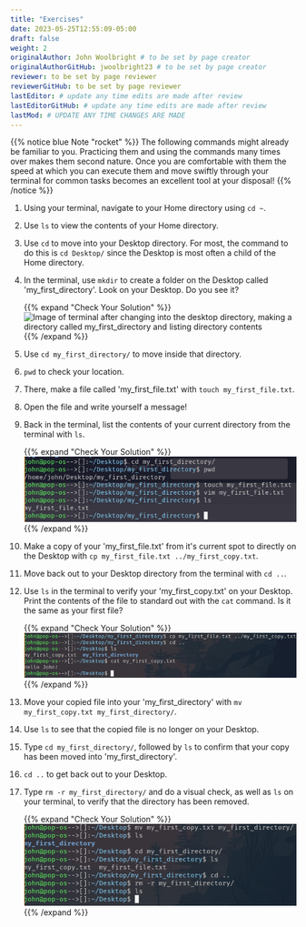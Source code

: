```yaml
---
title: "Exercises"
date: 2023-05-25T12:55:09-05:00
draft: false
weight: 2
originalAuthor: John Woolbright # to be set by page creator
originalAuthorGitHub: jwoolbright23 # to be set by page creator
reviewer: to be set by page reviewer
reviewerGitHub: to be set by page reviewer
lastEditor: # update any time edits are made after review
lastEditorGitHub: # update any time edits are made after review
lastMod: # UPDATE ANY TIME CHANGES ARE MADE
---
```


{{% notice blue Note "rocket" %}}
The following commands might already be familiar to you. Practicing them and using the commands many times over makes them second nature. Once you are comfortable with them the speed at which you can execute them and move swiftly through your terminal for common tasks becomes an excellent tool at your disposal!
{{% /notice %}}

1. Using your terminal, navigate to your Home directory using `cd ~`.

1. Use `ls` to view the contents of your Home directory.

1. Use `cd` to move into your Desktop directory. For most, the command to do this is `cd Desktop/` since the Desktop is most often a child of the Home directory.

1. In the terminal, use `mkdir` to create a folder on the Desktop called 'my_first_directory'. Look on your Desktop. Do you see it?

   {{% expand "Check Your Solution" %}}
   ![Image of terminal after changing into the desktop directory, making a directory called my_first_directory and listing directory contents](pictures/my-first-directory.png.png?classes=border)
   {{% /expand %}}

1. Use `cd my_first_directory/` to move inside that directory.

1. `pwd` to check your location.

1. There, make a file called 'my_first_file.txt' with `touch my_first_file.txt`.

1. Open the file and write yourself a message!

1. Back in the terminal, list the contents of your current directory from the terminal with `ls`.

   {{% expand "Check Your Solution" %}}
   ![Image of terminal after changing into my_first_directory, printing current working directory, making a file called my_first_file.txt, editing the file with vim, and listing directory contents](pictures/my-first-file.png?classes=border)
   {{% /expand %}}

1. Make a copy of your 'my_first_file.txt' from it's current spot to directly on the Desktop with `cp my_first_file.txt ../my_first_copy.txt`.

1. Move back out to your Desktop directory from the terminal with `cd ..`.

1. Use `ls` in the terminal to verify your 'my_first_copy.txt' on your Desktop. Print the contents of the file to standard out with the `cat` command. Is it the same as your first file?

   {{% expand "Check Your Solution" %}}
   ![Image of terminal after copying a file to the Desktop directory, changing into the parent directory, listing directory contents, and concatenating the contents of the copied file](pictures/my-first-copy.png?classes=border)
   {{% /expand %}}

1. Move your copied file into your 'my_first_directory' with `mv my_first_copy.txt my_first_directory/`.

1. Use `ls` to see that the copied file is no longer on your Desktop.

1. Type `cd my_first_directory/`, followed by `ls` to confirm that your copy has been moved into 'my_first_directory'.

1. `cd ..` to get back out to your Desktop.

1. Type `rm -r my_first_directory/` and do a visual check, as well as `ls` on your terminal, to verify that the directory has been removed.

   {{% expand "Check Your Solution" %}}
   ![Image of terminal after moving my_first_copy.txt to my_first_directory, listing directory contents, changing into my_first_directory, listing contents, changing back to parent directory, removing my_first_directory recursively and listing contents to verify removal](pictures/mv-first-copy.png?classes=border)
   {{% /expand %}}